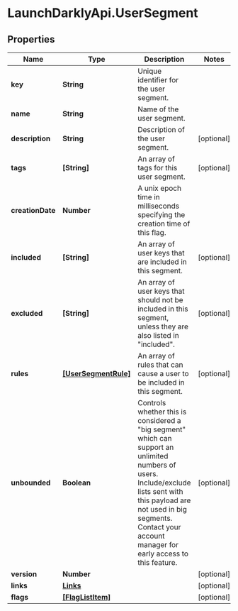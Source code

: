 # LaunchDarklyApi.UserSegment

## Properties
Name | Type | Description | Notes
------------ | ------------- | ------------- | -------------
**key** | **String** | Unique identifier for the user segment. | 
**name** | **String** | Name of the user segment. | 
**description** | **String** | Description of the user segment. | [optional] 
**tags** | **[String]** | An array of tags for this user segment. | [optional] 
**creationDate** | **Number** | A unix epoch time in milliseconds specifying the creation time of this flag. | 
**included** | **[String]** | An array of user keys that are included in this segment. | [optional] 
**excluded** | **[String]** | An array of user keys that should not be included in this segment, unless they are also listed in \"included\". | [optional] 
**rules** | [**[UserSegmentRule]**](UserSegmentRule.md) | An array of rules that can cause a user to be included in this segment. | [optional] 
**unbounded** | **Boolean** | Controls whether this is considered a \"big segment\" which can support an unlimited numbers of users. Include/exclude lists sent with this payload are not used in big segments. Contact your account manager for early access to this feature. | [optional] 
**version** | **Number** |  | [optional] 
**links** | [**Links**](Links.md) |  | [optional] 
**flags** | [**[FlagListItem]**](FlagListItem.md) |  | [optional] 


